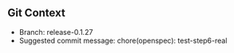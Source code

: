 ## Git Context

- Branch: release-0.1.27
- Suggested commit message: chore(openspec): test-step6-real
